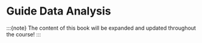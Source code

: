 # Guide Data Analysis


:::{note}
The content of this book will be expanded and updated throughout the course!
:::